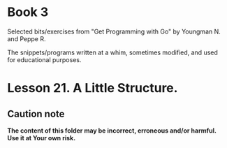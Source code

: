 # Book 3

Selected bits/exercises from "Get Programming with Go" by Youngman N. and Peppe R.

The snippets/programs written at a whim, sometimes modified, and used for educational purposes.

# Lesson 21. A Little Structure.

## Caution note

**The content of this folder may be incorrect, erroneous and/or harmful. Use it at Your own risk.**
